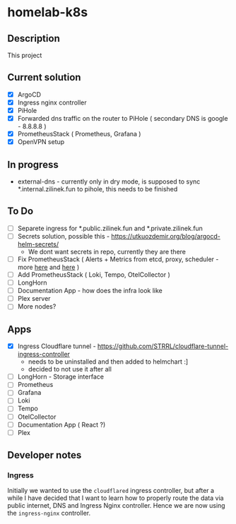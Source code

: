 # homelab-k8s

## Description
 This project 
## Current solution 

- [x] ArgoCD
- [x] Ingress nginx controller
- [x] PiHole
- [x] Forwarded dns traffic on the router to PiHole ( secondary DNS is google - 8.8.8.8 )
- [x] PrometheusStack ( Prometheus, Grafana )
- [x] OpenVPN setup 

## In progress
- external-dns - currently only in dry mode, is supposed to sync *.internal.zilinek.fun to pihole, this needs to be finished

## To Do
- [ ] Separete ingress for *.public.zilinek.fun and *.private.zilinek.fun
- [ ] Secrets solution, possible this - https://utkuozdemir.org/blog/argocd-helm-secrets/
   - We dont want secrets in repo, currently they are there
- [ ] Fix PrometheusStack ( Alerts + Metrics from etcd, proxy, scheduler - more [here](https://github.com/k3s-io/k3s/issues/6207) and [here](https://github.com/k3s-io/k3s/issues/3619) ) 
- [ ] Add PrometheusStack ( Loki, Tempo, OtelCollector )
- [ ] LongHorn
- [ ] Documentation App - how does the infra look like
- [ ] Plex server
- [ ] More nodes?

## Apps

- [x] Ingress Cloudflare tunnel - https://github.com/STRRL/cloudflare-tunnel-ingress-controller
    - needs to be uninstalled and then added to helmchart :]
    - decided to not use it after all
- [ ] LongHorn - Storage interface
- [ ] Prometheus
- [ ] Grafana
- [ ] Loki
- [ ] Tempo
- [ ] OtelCollector
- [ ] Documentation App ( React ?)
- [ ] Plex

## Developer notes

### Ingress
Initially we wanted to use the `cloudflared` ingress controller, but after a while I have decided that I want to learn how to properly route the data via public internet, DNS and Ingress Nginx controller. Hence we are now using the `ingress-nginx` controller.
